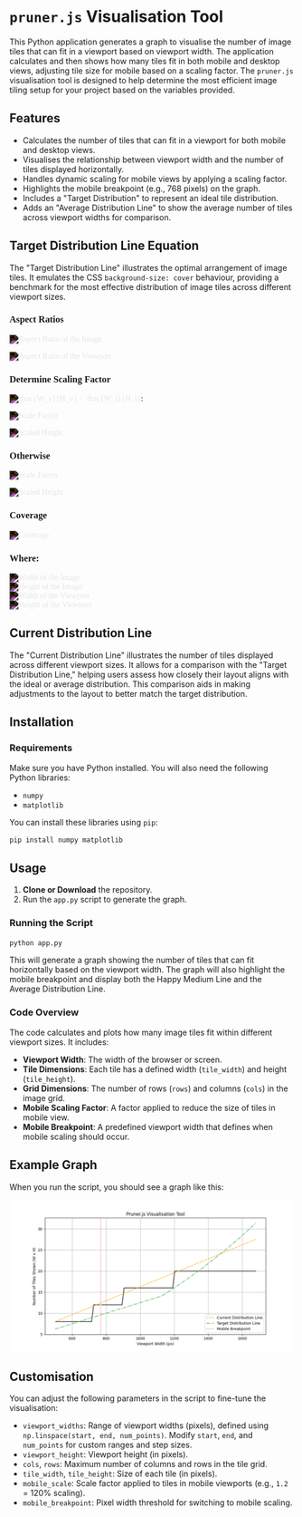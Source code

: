 # `pruner.js` Visualisation Tool

This Python application generates a graph to visualise the number of image tiles that can fit in a viewport based on viewport width. The application calculates and then shows how many tiles fit in both mobile and desktop views, adjusting tile size for mobile based on a scaling factor. The `pruner.js` visualisation tool is designed to help determine the most efficient image tiling setup for your project based on the variables provided.

## Features

- Calculates the number of tiles that can fit in a viewport for both mobile and desktop views.
- Visualises the relationship between viewport width and the number of tiles displayed horizontally.
- Handles dynamic scaling for mobile views by applying a scaling factor.
- Highlights the mobile breakpoint (e.g., 768 pixels) on the graph.
- Includes a "Target Distribution" to represent an ideal tile distribution.
- Adds an "Average Distribution Line" to show the average number of tiles across viewport widths for comparison.

## Target Distribution Line Equation

The "Target Distribution Line" illustrates the optimal arrangement of image tiles. It emulates the CSS `background-size: cover` behaviour, providing a benchmark for the most effective distribution of image tiles across different viewport sizes.

<style>#Equation img { filter: invert(1); }</style>

<div id="Equation" style="font-family: Georgia;">

### Aspect Ratios

  ![Aspect Ratio of the Image](https://latex.codecogs.com/svg.latex?\text{Aspect%20Ratio%20Image}%20=%20\frac{W_i}{H_i})

  ![Aspect Ratio of the Viewport](https://latex.codecogs.com/svg.latex?\text{Aspect%20Ratio%20Viewport}%20=%20\frac{W_v}{H_v})

### Determine Scaling Factor

![\frac{W_v}{H_v} > \frac{W_i}{H_i}](https://latex.codecogs.com/svg.latex?\text{If%20}\frac{W_v}{H_v}%20>%20\frac{W_i}{H_i}):

![Scale Factor](https://latex.codecogs.com/svg.latex?\text{Scale%20Factor}%20=%20\frac{W_v}{W_i})

![Scaled Height](https://latex.codecogs.com/svg.latex?\text{Scaled%20Height}%20=%20\frac{W_v}{\text{Aspect%20Ratio}_{\text{image}}})

### Otherwise

![Scale Factor](https://latex.codecogs.com/svg.latex?\text{Scale%20Factor}%20=%20\frac{H_v}{H_i})

![Scaled Height](https://latex.codecogs.com/svg.latex?\text{Scaled%20Height}%20=%20H_v)

### Coverage

![Coverage](https://latex.codecogs.com/svg.latex?\text{Coverage}%20=%20\left(\frac{W_v}{W_i}\right)%20\times%20\left(\frac{H_v}{H_i}\right))

### Where:

![Width of the Image](https://latex.codecogs.com/svg.latex?W_i%20=%20\text{Width%20of%20the%20image})<br>
![Height of the Image](https://latex.codecogs.com/svg.latex?H_i%20=%20\text{Height%20of%20the%20image})<br>
![Width of the Viewport](https://latex.codecogs.com/svg.latex?W_v%20=%20\text{Width%20of%20the%20viewport})<br>
![Height of the Viewport](https://latex.codecogs.com/svg.latex?H_v%20=%20\text{Height%20of%20the%20viewport})<br>

</div>

## Current Distribution Line

The "Current Distribution Line" illustrates the number of tiles displayed across different viewport sizes. It allows for a comparison with the "Target Distribution Line," helping users assess how closely their layout aligns with the ideal or average distribution. This comparison aids in making adjustments to the layout to better match the target distribution.

## Installation

### Requirements

Make sure you have Python installed. You will also need the following Python libraries:
- `numpy`
- `matplotlib`

You can install these libraries using `pip`:

```bash
pip install numpy matplotlib
```

## Usage

1. **Clone or Download** the repository.
2. Run the `app.py` script to generate the graph.

### Running the Script

```bash
python app.py
```

This will generate a graph showing the number of tiles that can fit horizontally based on the viewport width. The graph will also highlight the mobile breakpoint and display both the Happy Medium Line and the Average Distribution Line.

### Code Overview

The code calculates and plots how many image tiles fit within different viewport sizes. It includes:

- **Viewport Width**: The width of the browser or screen.
- **Tile Dimensions**: Each tile has a defined width (`tile_width`) and height (`tile_height`).
- **Grid Dimensions**: The number of rows (`rows`) and columns (`cols`) in the image grid.
- **Mobile Scaling Factor**: A factor applied to reduce the size of tiles in mobile view.
- **Mobile Breakpoint**: A predefined viewport width that defines when mobile scaling should occur.

## Example Graph

When you run the script, you should see a graph like this:

![Graph Example](./example.png)

## Customisation

You can adjust the following parameters in the script to fine-tune the visualisation:

- `viewport_widths`: Range of viewport widths (pixels), defined using `np.linspace(start, end, num_points)`. Modify `start`, `end`, and `num_points` for custom ranges and step sizes.
- `viewport_height`: Viewport height (in pixels).
- `cols`, `rows`: Maximum number of columns and rows in the tile grid.
- `tile_width`, `tile_height`: Size of each tile (in pixels).
- `mobile_scale`: Scale factor applied to tiles in mobile viewports (e.g., `1.2` = 120% scaling).
- `mobile_breakpoint`: Pixel width threshold for switching to mobile scaling.